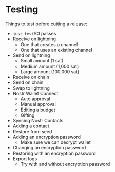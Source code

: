 # Testing

Things to test before cutting a release:

- `just test`/CI passes
- Receive on lightning
  - One that creates a channel
  - One that uses an existing channel
- Send on lightning
  - Small amount (1 sat)
  - Medium amount (1,000 sat)
  - Large amount (100,000 sat)
- Receive on chain
- Send on chain
- Swap to lightning
- Nostr Wallet Connect
  - Auto approval
  - Manual approval
  - Editing a budget
  - Gifting
- Syncing Nostr Contacts
- Adding a contact
- Restore from seed
- Adding an encryption password
  - Make sure we can decrypt wallet
- Changing an encryption password
- Restoring with an encryption password
- Export logs
  - Try with and without encryption password
